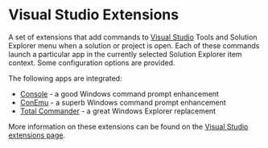 # Visual Studio Extensions

A set of extensions that add commands to [Visual Studio](http://www.microsoft.com/visualstudio/) Tools and Solution Explorer menu when a solution or project is open. Each of these commands launch a particular app in the currently selected Solution Explorer item context. Some configuration options are provided.

The following apps are integrated:

- [Console](http://sourceforge.net/projects/console/) - a good Windows command prompt enhancement
- [ConEmu](http://code.google.com/p/conemu-maximus5/) - a superb Windows command prompt enhancement
- [Total Commander](http://www.ghisler.com/) - a great Windows Explorer replacement

More information on these extensions can be found on the [Visual Studio extensions page](http://goo.gl/wny4gn).
